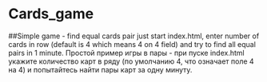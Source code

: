 # Cards_game
##Simple game - find equal cards pair
just start index.html, enter number of cards in row (default is 4 which means 4 on 4 field) and try to find all equal pairs in 1 minute.
Простой пример игры в пары - при пуске index.html укажите количество карт в ряду (по умолчанию 4, что означает поле 4 на 4) и попытайтесь найти пары карт за одну минуту.
